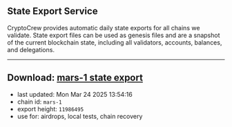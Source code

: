 ## State Export Service
CryptoCrew provides automatic daily state exports for all chains we validate. State export files can be used as genesis files and are a snapshot of the current blockchain state, including all validators, accounts, balances, and delegations.

---
**Download: [mars-1 state export](https://ccv-s3.nbg1.your-objectstorage.com/SERVICE/mars/mars-1_export_11986495.json)**
---

- last updated: Mon Mar 24 2025 13:54:16
- chain id: `mars-1`
- export height: `11986495`
- use for: airdrops, local tests, chain recovery
